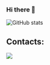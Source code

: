 ### Hi there 👋

<!--
**ksmyshlyaev/ksmyshlyaev** is a ✨ _special_ ✨ repository because its `README.md` (this file) appears on your GitHub profile.

Here are some ideas to get you started:

- 🔭 I’m currently working on ...
- 🌱 I’m currently learning ...
- 👯 I’m looking to collaborate on ...
- 🤔 I’m looking for help with ...
- 💬 Ask me about ...
- 📫 How to reach me: ...
- 😄 Pronouns: ...
- ⚡ Fun fact: ...
-->
![GitHub stats](https://github-readme-stats.vercel.app/api?username=ksmyshlyaev&show_icons=true&theme=github_dark_dimmed)

## Contacts:
<p align="left">

<a href = "https://www.linkedin.com/in/ksmyshlyaev/"><img src="https://img.icons8.com/fluent/48/000000/linkedin.png"/></a>

</p>
